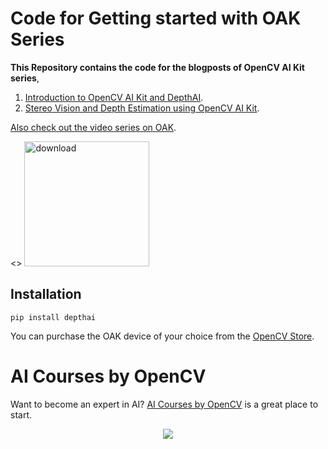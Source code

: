 # Code for Getting started with OAK Series

**This Repository contains the code for the blogposts of OpenCV AI Kit series**,
1. [Introduction to OpenCV AI Kit and DepthAI](https://learnopencv.com/introduction-to-opencv-ai-kit-and-depthai/).
2. [Stereo Vision and Depth Estimation using OpenCV AI Kit](https://learnopencv.com/stereo-vision-and-depth-estimation-using-opencv-ai-kit/).

[Also check out the video series on OAK](https://www.youtube.com/playlist?list=PLfYPZalDvZDLOjzSkoHQ2_h4joHNUegbB).

<> [<img src="https://learnopencv.com/wp-content/uploads/2022/07/download-button-e1657285155454.png" alt="download" width="200">](https://www.dropbox.com/sh/p7xctat815pceyq/AAD7paBHUBa3Rq8WbLSvxbcAa?dl=1)

## Installation
```
pip install depthai
```

You can purchase the OAK device of your choice from the [OpenCV Store](https://store.opencv.ai/).
                                           
# AI Courses by OpenCV

Want to become an expert in AI? [AI Courses by OpenCV](https://opencv.org/courses/) is a great place to start. 

<a href="https://opencv.org/courses/">
<p align="center"> 
<img src="https://learnopencv.com/wp-content/uploads/2023/01/AI-Courses-By-OpenCV-Github.png">
</p>
</a>
